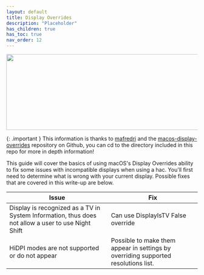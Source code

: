 ```yaml
---
layout: default
title: Display Overrides
description: "Placeholder"
has_children: true
has_toc: true
nav_order: 12
---
```


<p align="center">
  <img width="650" height="200" src="../../../assets/HeaderDisplayOverridesTextOnly.png">
</p>

{: .important }
This information is thanks to <a href="https://github.com/mafredri">mafredri</a> and the <a href="https://github.com/mafredri/macos-display-overrides/tree/master">macos-display-overrides</a> repository on Github, you can cd to the directory included in this repo for more in depth information!

This guide will cover the basics of using macOS's Display Overrides ability to fix some issues with incompatible displays when using a hac. You'll first need to determine what is wrong with your current display. Possible fixes that are covered in this write-up are below.

| Issue | Fix |
| ---- | ----- |
| Display is recognized as a TV in System Information, thus does not allow a user to use Night Shift | Can use DisplayIsTV False override |
| HiDPI modes are not supported or do not appear | Possible to make them appear in settings by overriding supported resolutions list. |
